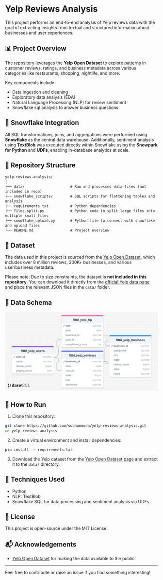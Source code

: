 # Yelp Reviews Analysis

This project performs an end-to-end analysis of Yelp reviews data with the goal of extracting insights from textual and structured information about businesses and user experiences.

## 📊 Project Overview

The repository leverages the **Yelp Open Dataset** to explore patterns in customer reviews, ratings, and business metadata across various categories like restaurants, shopping, nightlife, and more.

Key components include:

- Data ingestion and cleaning
- Exploratory data analysis (EDA)
- Natural Language Processing (NLP) for review sentiment
- Snowflake sql analysis to answer business questions

## 🧊 Snowflake Integration

All SQL transformations, joins, and aggregations were performed using **Snowflake** as the central data warehouse. Additionally, sentiment analysis using **TextBlob** was executed directly within Snowflake using the **Snowpark for Python** and **UDFs**, enabling in-database analytics at scale.

## 📂 Repository Structure

```
yelp-reviews-analysis/
│
├── data/                     # Raw and processed data files (not included in repo)
├── snowflake_scripts/        # SQL scripts for flattening tables and analysis
├── requirements.txt          # Python dependencies
├── files_split.py            # Python code to split large files into multiple small files
├── snowflake_upload.py       # Python file to connect with snowflake and upload files
└── README.md                 # Project overview
```

## 📁 Dataset

The data used in this project is sourced from the [Yelp Open Dataset](https://business.yelp.com/data/resources/open-dataset/), which includes over 8 million reviews, 200K+ businesses, and various user/business metadata.

Please note: Due to size constraints, the dataset is **not included in this repository**. You can download it directly from the [official Yelp data page](https://business.yelp.com/data/resources/open-dataset/) and place the relevant JSON files in the `data/` folder.

## 🧱 Data Schema

![Data Schema](Schema_diagram.png)

## 🚀 How to Run

1. Clone this repository:

```bash
git clone https://github.com/subhammoda/yelp-reviews-analysis.git
cd yelp-reviews-analysis
```

2. Create a virtual environment and install dependencies:

```bash
pip install -r requirements.txt
```

3. Download the Yelp dataset from the [Yelp Open Dataset page](https://business.yelp.com/data/resources/open-dataset/) and extract it to the `data/` directory.

## 🧠 Techniques Used

- Python
- NLP: TextBlob
- Snowflake SQL for data processing and sentiment analysis via UDFs

## 📝 License

This project is open-source under the MIT License.

## 📬 Acknowledgements

- [Yelp Open Dataset](https://business.yelp.com/data/resources/open-dataset/) for making the data available to the public.

---

Feel free to contribute or raise an issue if you find something interesting!
